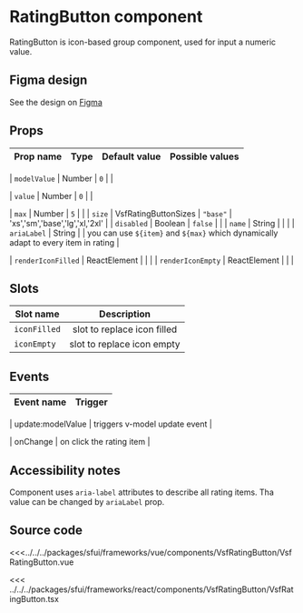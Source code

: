 # RatingButton component

RatingButton is icon-based group component, used for input a numeric value.

<Generate />

## Figma design

See the design on [Figma](https://www.figma.com/file/CWOkbpne0tDpSenT4ZEUTQ/%F0%9F%9B%A0-SFUI-2.0-%7C-Development?node-id=12426%3A17812&t=YXnwqxgQsY2OfyK3-1)

## Props
| Prop name    | Type     | Default value | Possible values                        |
| ------------ | -------- | ------------- | -------------------------- |
<!-- vue -->
| `modelValue`   | Number   | `0`  |          |
<!-- end vue -->
<!-- react -->
| `value`   | Number   | `0`  |          |
<!-- end react -->
| `max`          | Number   | `5`      |          |
| `size`         | VsfRatingButtonSizes   | `"base"`   | 'xs','sm','base','lg','xl,'2xl'        |
| `disabled`     | Boolean  | `false`  |          |
| `name`         | String   |        |          |
| `ariaLabel`    | String   |        | you can use `${item}` and `${max}` which dynamically adapt to every item in rating  |
<!-- react -->
| `renderIconFilled`         | ReactElement   |        |          |
| `renderIconEmpty`         | ReactElement   |        |          |
<!-- end react -->

<!-- vue -->
## Slots

| Slot name |            Description            |
| --------- | :-------------------------------: |
|  `iconFilled` |    slot to replace icon filled    |
|  `iconEmpty`  |   slot to replace icon empty      |

<!-- end vue -->
## Events

| Event name |            Trigger             |
| ---------- | :----------------------------: |
<!-- vue -->
| update:modelValue | triggers v-model update event  |
<!-- end vue -->
<!-- react -->
| onChange   | on click the rating item           |
<!-- end react -->

## Accessibility notes

Component uses `aria-label` attributes to describe all rating items. Tha value can be changed by `ariaLabel` prop.   

## Source code
<!-- vue -->
<<<../../../packages/sfui/frameworks/vue/components/VsfRatingButton/VsfRatingButton.vue
<!-- end vue -->
<!-- react -->
<<< ../../../packages/sfui/frameworks/react/components/VsfRatingButton/VsfRatingButton.tsx
<!-- end react -->

